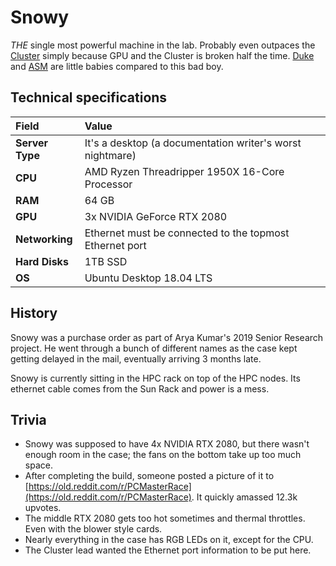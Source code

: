 # Snowy

_THE_ single most powerful machine in the lab. Probably even outpaces the [Cluster](../../services/cluster/) simply because GPU and the Cluster is broken half the time. [Duke](duke.md) and [ASM](asm.md) are little babies compared to this bad boy.

## Technical specifications

| Field | Value |
| :--- | :--- |
| **Server Type** | It's a desktop \(a documentation writer's worst nightmare\) |
| **CPU** | AMD Ryzen Threadripper 1950X 16-Core Processor |
| **RAM** | 64 GB |
| **GPU** | 3x NVIDIA GeForce RTX 2080 |
| **Networking** | Ethernet must be connected to the topmost Ethernet port |
| **Hard Disks** | 1TB SSD |
| **OS** | Ubuntu Desktop 18.04 LTS |

## History

Snowy was a purchase order as part of Arya Kumar's 2019 Senior Research project. He went through a bunch of different names as the case kept getting delayed in the mail, eventually arriving 3 months late.

Snowy is currently sitting in the HPC rack on top of the HPC nodes. Its ethernet cable comes from the Sun Rack and power is a mess.

## Trivia

* Snowy was supposed to have 4x NVIDIA RTX 2080, but there wasn't enough room in the case; the fans on the bottom take up too much space.
* After completing the build, someone posted a picture of it to [https://old.reddit.com/r/PCMasterRace](https://old.reddit.com/r/PCMasterRace). It quickly amassed 12.3k upvotes.
* The middle RTX 2080 gets too hot sometimes and thermal throttles. Even with the blower style cards.
* Nearly everything in the case has RGB LEDs on it, except for the CPU.
* The Cluster lead wanted the Ethernet port information to be put here.


